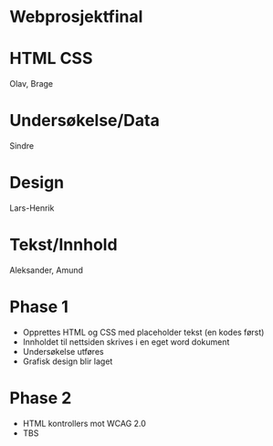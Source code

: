 # Webprosjektfinal

# HTML CSS
Olav, Brage

# Undersøkelse/Data
Sindre

# Design
Lars-Henrik

# Tekst/Innhold
Aleksander, Amund

# Phase 1

- Opprettes HTML og CSS med placeholder tekst (en kodes først)
- Innholdet til nettsiden skrives i en eget word dokument
- Undersøkelse utføres
- Grafisk design blir laget

# Phase 2

- HTML kontrollers mot WCAG 2.0
- TBS